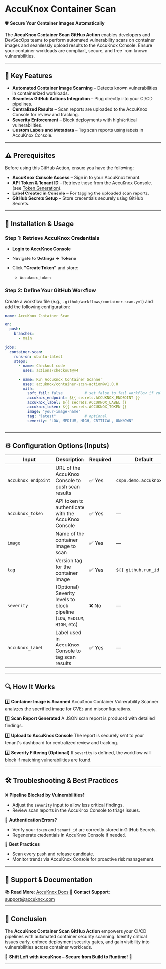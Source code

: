 # AccuKnox Container Scan

🛡️ **Secure Your Container Images Automatically**

The **AccuKnox Container Scan GitHub Action** enables developers and DevSecOps teams to perform automated vulnerability scans on container images and seamlessly upload results to the AccuKnox Console. Ensure your container workloads are compliant, secure, and free from known vulnerabilities.

---

## 🎯 Key Features

- **Automated Container Image Scanning** – Detects known vulnerabilities in containerized workloads.
- **Seamless GitHub Actions Integration** – Plug directly into your CI/CD pipelines.
- **Centralized Results** – Scan reports are uploaded to the AccuKnox Console for review and tracking.
- **Severity Enforcement** – Block deployments with high/critical vulnerabilities.
- **Custom Labels and Metadata** – Tag scan reports using labels in AccuKnox Console.

---

## ⚠️ Prerequisites

Before using this GitHub Action, ensure you have the following:

- **AccuKnox Console Access** – Sign in to your AccuKnox tenant.
- **API Token & Tenant ID** – Retrieve these from the AccuKnox Console. (see [Token Generation](https://help.accuknox.com/getting-started/how-to-create-tokens/)).
- **Label Created in Console** – For tagging the uploaded scan reports.
- **GitHub Secrets Setup** – Store credentials securely using GitHub Secrets.

---

## 📌 Installation & Usage

### Step 1: Retrieve AccuKnox Credentials

* **Login to AccuKnox Console**
* Navigate to **Settings → Tokens**
* Click **"Create Token"** and store:

  * `Accuknox_token`

### Step 2: Define Your GitHub Workflow

Create a workflow file (e.g., `.github/workflows/container-scan.yml`) and add the following configuration:

```yaml
name: AccuKnox Container Scan

on:
  push:
    branches:
      - main

jobs:
  container-scan:
    runs-on: ubuntu-latest
    steps:
      - name: Checkout code
        uses: actions/checkout@v4

      - name: Run AccuKnox Container Scanner
        uses: accuknox/container-scan-action@v1.0.0
        with:
          soft_fail: false          # set false to fail workflow if vulnerabilities are found
          accuknox_endpoint: ${{ secrets.ACCUKNOX_ENDPOINT }}
          accuknox_label: ${{ secrets.ACCUKNOX_LABEL }}
          accuknox_token: ${{ secrets.ACCUKNOX_TOKEN }}
          image: "your-image-name"
          tag: "latest"             # optional
          severity: "LOW, MEDIUM, HIGH, CRITICAL, UNKNOWN"
          
```

---

## ⚙️ Configuration Options (Inputs)

| Input       | Description                                                                 | Required | Default                  |
| ----------- | --------------------------------------------------------------------------- | -------- | ------------------------ |
| `accuknox_endpoint`  | URL of the AccuKnox Console to push scan results                            | ✅ Yes    | `cspm.demo.accuknox.com` |
| `accuknox_token`     | API token to authenticate with the AccuKnox Console                         | ✅ Yes    | —                        |
| `image`     | Name of the container image to scan                                         | ✅ Yes    | —                        |
| `tag`       | Version tag for the container image                                         | ✅ Yes    | `${{ github.run_id }}`   |
| `severity`  | (Optional) Severity levels to block pipeline (`LOW`, `MEDIUM`, `HIGH`, etc) | ❌ No     | —                        |
| `accuknox_label`     | Label used in AccuKnox Console to tag scan results                          | ✅ Yes    | —                        |

---

## 🔍 How It Works

1️⃣ **Container Image is Scanned**
AccuKnox Container Vulnerability Scanner analyzes the specified image for CVEs and misconfigurations.

2️⃣ **Scan Report Generated**
A JSON scan report is produced with detailed findings.

3️⃣ **Upload to AccuKnox Console**
The report is securely sent to your tenant's dashboard for centralized review and tracking.

4️⃣ **Severity Filtering (Optional)**
If `severity` is defined, the workflow will block if matching vulnerabilities are found.

---

## 🛠️ Troubleshooting & Best Practices

❌ **Pipeline Blocked by Vulnerabilities?**

* Adjust the `severity` input to allow less critical findings.
* Review scan reports in the AccuKnox Console to triage issues.

🔑 **Authentication Errors?**

* Verify your `token` and `tenant_id` are correctly stored in GitHub Secrets.
* Regenerate credentials in AccuKnox Console if needed.

🧪 **Best Practices**

* Scan every push and release candidate.
* Monitor trends via AccuKnox Console for proactive risk management.

---

## 📖 Support & Documentation

📚 **Read More**: [AccuKnox Docs](https://help.accuknox.com)
📧 **Contact Support**: [support@accuknox.com](mailto:support@accuknox.com)

---

## 🏁 Conclusion

The **AccuKnox Container Scan GitHub Action** empowers your CI/CD pipelines with automated container security scanning. Identify critical issues early, enforce deployment security gates, and gain visibility into vulnerabilities across container workloads.

🔐 **Shift Left with AccuKnox – Secure from Build to Runtime!** 🧱

---
